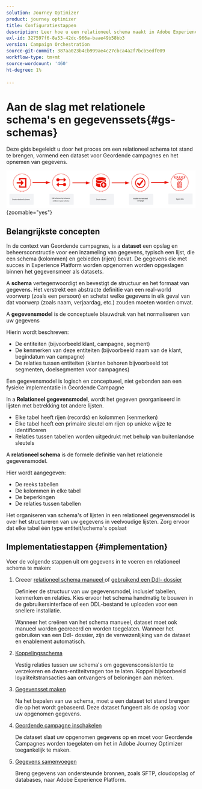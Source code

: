 ```yaml
---
solution: Journey Optimizer
product: journey optimizer
title: Configuratiestappen
description: Leer hoe u een relationeel schema maakt in Adobe Experience Platform door een DDL te uploaden
exl-id: 327597f6-8a53-42dc-966a-baae49b58bb3
version: Campaign Orchestration
source-git-commit: 387aa023b4cb999ae4c27cbca4a2f7bcb5edf009
workflow-type: tm+mt
source-wordcount: '460'
ht-degree: 1%

---
```



# Aan de slag met relationele schema&#39;s en gegevenssets{#gs-schemas}

Deze gids begeleidt u door het proces om een relationeel schema tot stand te brengen, vormend een dataset voor Geordende campagnes en het opnemen van gegevens.

![ schema ](assets/do-not-localize/schema_admin.png){zoomable="yes"}

## Belangrijkste concepten

In de context van Geordende campagnes, is a **dataset** een opslag en beheersconstructie voor een inzameling van gegevens, typisch een lijst, die een schema (kolommen) en gebieden (rijen) bevat. De gegevens die met succes in Experience Platform worden opgenomen worden opgeslagen binnen het gegevensmeer als datasets.

A **schema** vertegenwoordigt en bevestigt de structuur en het formaat van gegevens. Het verstrekt een abstracte definitie van een real-world voorwerp (zoals een persoon) en schetst welke gegevens in elk geval van dat voorwerp (zoals naam, verjaardag, etc.) zouden moeten worden omvat.

A **gegevensmodel** is de conceptuele blauwdruk van het normaliseren van uw gegevens

Hierin wordt beschreven:

* De entiteiten (bijvoorbeeld klant, campagne, segment)
* De kenmerken van deze entiteiten (bijvoorbeeld naam van de klant, begindatum van campagne)
* De relaties tussen entiteiten (klanten behoren bijvoorbeeld tot segmenten, doelsegmenten voor campagnes)

Een gegevensmodel is logisch en conceptueel, niet gebonden aan een fysieke implementatie in Geordende Campagne

In a **Relationeel gegevensmodel**, wordt het gegeven georganiseerd in lijsten met betrekking tot andere lijsten.

* Elke tabel heeft rijen (records) en kolommen (kenmerken)
* Elke tabel heeft een primaire sleutel om rijen op unieke wijze te identificeren
* Relaties tussen tabellen worden uitgedrukt met behulp van buitenlandse sleutels

A **relationeel schema** is de formele definitie van het relationele gegevensmodel.

Hier wordt aangegeven:

* De reeks tabellen
* De kolommen in elke tabel
* De beperkingen
* De relaties tussen tabellen

Het organiseren van schema&#39;s of lijsten in een relationeel gegevensmodel is over het structureren van uw gegevens in veelvoudige lijsten. Zorg ervoor dat elke tabel één type entiteit/schema&#39;s opslaat

## Implementatiestappen {#implementation}

Voer de volgende stappen uit om gegevens in te voeren en relationeel schema te maken:

1. Creeer [ relationeel schema manueel ](manual-schema.md) of [ gebruikend een Ddl- dossier ](file-upload-schema.md)

   Definieer de structuur van uw gegevensmodel, inclusief tabellen, kenmerken en relaties. Kies ervoor het schema handmatig te bouwen in de gebruikersinterface of een DDL-bestand te uploaden voor een snellere installatie.

   Wanneer het creëren van het schema manueel, dataset moet ook manueel worden gecreeerd en worden toegelaten. Wanneer het gebruiken van een Ddl- dossier, zijn de verwezenlijking van de dataset en enablement automatisch.

1. [Koppelingsschema](file-upload-schema.md)

   Vestig relaties tussen uw schema&#39;s om gegevensconsistentie te verzekeren en dwars-entiteitvragen toe te laten. Koppel bijvoorbeeld loyaliteitstransacties aan ontvangers of beloningen aan merken.

1. [Gegevensset maken](manual-schema.md#dataset)

   Na het bepalen van uw schema, moet u een dataset tot stand brengen die op het wordt gebaseerd. Deze dataset fungeert als de opslag voor uw opgenomen gegevens.

1. [Geordende campagne inschakelen](manual-schema.md#enable)

   De dataset slaat uw opgenomen gegevens op en moet voor Geordende Campagnes worden toegelaten om het in Adobe Journey Optimizer toegankelijk te maken.

1. [Gegevens samenvoegen](ingest-data.md)

   Breng gegevens van ondersteunde bronnen, zoals SFTP, cloudopslag of databases, naar Adobe Experience Platform.

